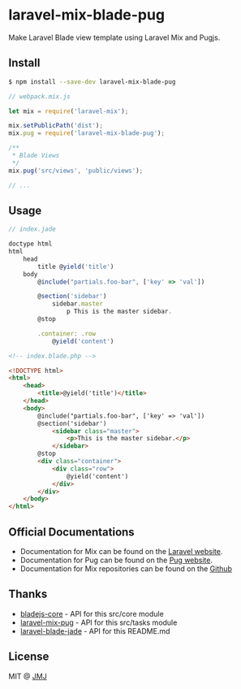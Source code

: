# laravel-mix-blade-pug
Make Laravel Blade view template using Laravel Mix and Pugjs.

## Install

``` bash
$ npm install --save-dev laravel-mix-blade-pug
```

``` js
// webpack.mix.js

let mix = require('laravel-mix');

mix.setPublicPath('dist');
mix.pug = require('laravel-mix-blade-pug');

/**
 * Blade Views
 */
mix.pug('src/views', 'public/views');

// ...
```

## Usage

``` js
// index.jade

doctype html
html
    head
        title @yield('title')
    body
        @include("partials.foo-bar", ['key' => 'val'])

        @section('sidebar')
            sidebar.master
                p This is the master sidebar.
        @stop

        .container: .row
            @yield('content')
```

``` html
<!-- index.blade.php -->

<!DOCTYPE html>
<html>
    <head>
        <title>@yield('title')</title>
    </head>
    <body>
        @include("partials.foo-bar", ['key' => 'val'])
        @section('sidebar')
            <sidebar class="master">
                <p>This is the master sidebar.</p>
            </sidebar>
        @stop
        <div class="container">
            <div class="row">
                @yield('content')
            </div>
        </div>
    </body>
</html>
```

## Official Documentations

- Documentation for Mix can be found on the [Laravel website](http://laravel.com/docs/mix).
- Documentation for Pug can be found on the [Pug website](http://pugjs.org).
- Documentation for Mix repositories can be found on the [Github](https://github.com/JeffreyWay/laravel-mix)


## Thanks

- [bladejs-core](https://github.com/iguntur/bladejs-core) - API for this src/core module
- [laravel-mix-pug](https://github.com/matejsvajger/laravel-mix-pug) - API for this src/tasks module
- [laravel-blade-jade](https://github.com/iguntur/laravel-blade-jade) - API for this README.md

## License

MIT @ [JMJ](http://escapeplan.me)